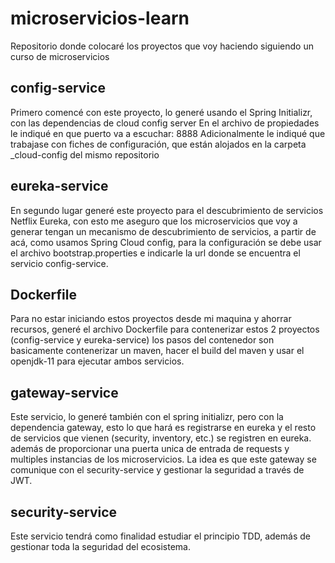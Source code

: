 # microservicios-learn
Repositorio donde colocaré los proyectos que voy haciendo siguiendo un curso de microservicios


## config-service
Primero comencé con este proyecto, lo generé usando el Spring Initializr, con las dependencias de cloud config server
En el archivo de propiedades le indiqué en que puerto va a escuchar: 8888
Adicionalmente le indiqué que trabajase con fiches de configuración, que están alojados en la carpeta _cloud-config del mismo repositorio

## eureka-service
En segundo lugar generé este proyecto para el descubrimiento de servicios Netflix Eureka, con esto me aseguro que los microservicios que voy a generar tengan un mecanismo de descubrimiento de servicios, a partir de acá, como usamos Spring Cloud config, para la configuración  se debe usar el archivo bootstrap.properties e indicarle la url donde se encuentra el servicio config-service.

## Dockerfile
Para no estar iniciando estos proyectos desde mi maquina y ahorrar recursos, generé el archivo Dockerfile para contenerizar estos 2 proyectos (config-service y eureka-service) los pasos del contenedor son basicamente contenerizar un maven, hacer el build del maven y usar el openjdk-11 para ejecutar ambos servicios.

## gateway-service
Este servicio, lo generé también con el spring initializr, pero con la dependencia gateway, esto lo que hará es registrarse en eureka y el resto de servicios que vienen (security, inventory, etc.) se registren en eureka. además de proporcionar una puerta unica de entrada de requests y multiples instancias de los microservicios.
La idea es que este gateway se comunique con el security-service y gestionar la seguridad a través de JWT.

## security-service
Este servicio tendrá como finalidad estudiar el principio TDD, además de gestionar toda la seguridad del ecosistema.
